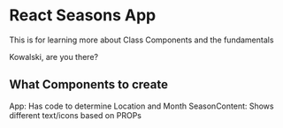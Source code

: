 # React Seasons App

This is for learning more about Class Components and the fundamentals

Kowalski, are you there?

## What Components to create

App: Has code to determine Location and Month
SeasonContent: Shows different text/icons based on PROPs
